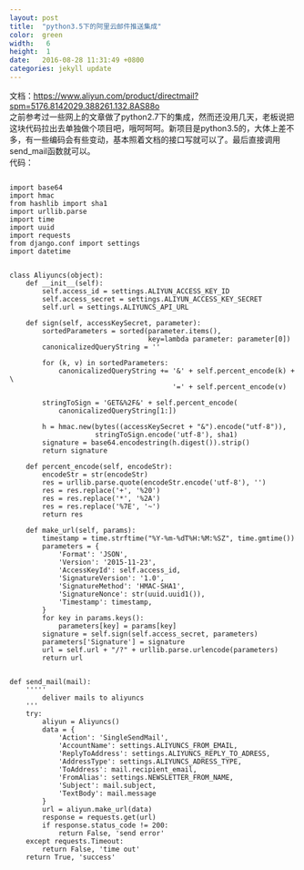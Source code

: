 ```yaml
---
layout: post
title:  "python3.5下的阿里云邮件推送集成"
color:  green
width:   6
height:  1
date:   2016-08-28 11:31:49 +0800
categories: jekyll update
---
```

文档：https://www.aliyun.com/product/directmail?spm=5176.8142029.388261.132.8AS88o   
之前参考过一些网上的文章做了python2.7下的集成，然而还没用几天，老板说把这块代码拉出去单独做个项目吧，哦呵呵呵。新项目是python3.5的，大体上差不多，有一些编码会有些变动，基本照着文档的接口写就可以了。最后直接调用send_mail函数就可以。   
代码：   
<pre><code>
import base64  
import hmac  
from hashlib import sha1  
import urllib.parse  
import time  
import uuid  
import requests  
from django.conf import settings  
import datetime  


class Aliyuncs(object):  
    def __init__(self):  
        self.access_id = settings.ALIYUN_ACCESS_KEY_ID  
        self.access_secret = settings.ALIYUN_ACCESS_KEY_SECRET  
        self.url = settings.ALIYUNCS_API_URL  

    def sign(self, accessKeySecret, parameter):  
        sortedParameters = sorted(parameter.items(),  
                                  key=lambda parameter: parameter[0])  
        canonicalizedQueryString = ''  

        for (k, v) in sortedParameters:  
            canonicalizedQueryString += '&' + self.percent_encode(k) + \  
                                        '=' + self.percent_encode(v)  

        stringToSign = 'GET&%2F&' + self.percent_encode(  
            canonicalizedQueryString[1:])  

        h = hmac.new(bytes((accessKeySecret + "&").encode("utf-8")),  
                     stringToSign.encode('utf-8'), sha1)  
        signature = base64.encodestring(h.digest()).strip()  
        return signature  

    def percent_encode(self, encodeStr):  
        encodeStr = str(encodeStr)  
        res = urllib.parse.quote(encodeStr.encode('utf-8'), '')  
        res = res.replace('+', '%20')  
        res = res.replace('*', '%2A')  
        res = res.replace('%7E', '~')  
        return res  

    def make_url(self, params):  
        timestamp = time.strftime("%Y-%m-%dT%H:%M:%SZ", time.gmtime())  
        parameters = {  
            'Format': 'JSON',  
            'Version': '2015-11-23',  
            'AccessKeyId': self.access_id,  
            'SignatureVersion': '1.0',  
            'SignatureMethod': 'HMAC-SHA1',  
            'SignatureNonce': str(uuid.uuid1()),  
            'Timestamp': timestamp,  
        }  
        for key in params.keys():  
            parameters[key] = params[key]  
        signature = self.sign(self.access_secret, parameters)  
        parameters['Signature'] = signature  
        url = self.url + "/?" + urllib.parse.urlencode(parameters)  
        return url  


def send_mail(mail):  
    '''''
        deliver mails to aliyuncs
    '''  
    try:  
        aliyun = Aliyuncs()  
        data = {  
            'Action': 'SingleSendMail',  
            'AccountName': settings.ALIYUNCS_FROM_EMAIL,  
            'ReplyToAddress': settings.ALIYUNCS_REPLY_TO_ADRESS,  
            'AddressType': settings.ALIYUNCS_ADRESS_TYPE,  
            'ToAddress': mail.recipient_email,  
            'FromAlias': settings.NEWSLETTER_FROM_NAME,  
            'Subject': mail.subject,  
            'TextBody': mail.message  
        }  
        url = aliyun.make_url(data)  
        response = requests.get(url)  
        if response.status_code != 200:  
            return False, 'send error'  
    except requests.Timeout:  
        return False, 'time out'  
    return True, 'success'
</code></pre>

